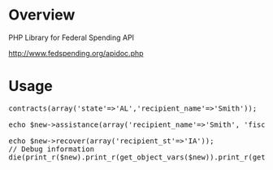 Overview
========

PHP Library for Federal Spending API

http://www.fedspending.org/apidoc.php

Usage
=====

<pre>
<?php
// Base API Class
require 'APIBaseClass.php';

require 'fedSpendingApi.php';

$new = new fedSpendingApi();

echo $new->contracts(array('state'=>'AL','recipient_name'=>'Smith'));

echo $new->assistance(array('recipient_name'=>'Smith', 'fiscal_year'=>2006));

echo $new->recover(array('recipient_st'=>'IA'));
// Debug information
die(print_r($new).print_r(get_object_vars($new)).print_r(get_class_methods(get_class($new))));

</pre>